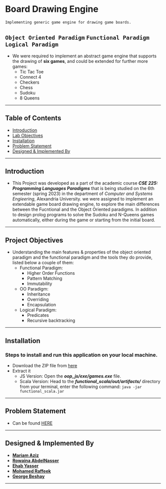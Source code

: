 # Board Drawing Engine
`Implementing generic game engine for drawing game boards.`

``Object Oriented Paradigm``
``Functional Paradigm``
``Logical Paradigm``
---

* We were required to implement an abstract game engine that supports the drawing of **six games**, and could be extended for further more games:
    * Tic Tac Toe
    * Connect 4
    * Checkers
    * Chess
    * Sudoku
    * 8 Queens
---


## Table of Contents

- [Introduction](#introduction)
- [Lab Objectives](#lab-objectives)
- [Installation](#installation)
- [Problem Statement](#problem-statement)
- [Designed & Implemented By](#designed-&-implemented-by)

---

## Introduction

* This Project was developed as a part of the academic course ***CSE 225: Programming Languages Paradigms*** that is being studied on the 6th semester (spring 2023) in the department of *Computer and Systems Engieering*, Alexandria University.
we were assigned to implement an extendable game board drawing engine, to explore the main differences between the Fucntional and the Object Oriented paradigms.
In addition to design prolog programs to solve the Sudoku and N-Queens games automatically, either during the game or starting from the initial board.
---

## Project Objectives

* Understanding the main features & properties of the object oriented paradigm and the functional paradigm and the tools they do provide, listed below a couple of them:
    * Functional Paradigm:
        * Higher Order Functions
        * Pattern Matching
        * Immutability
    * OO Paradigm:
        * Inheritance
        * Overriding
        * Encapsulation
     * Logical Paradigm:
	     * Predicates 
	     * Recursive backtracking
---

## Installation

### Steps to install and run this application on your local machine.
* Download the ZIP file from [here](https://github.com/EhabYasser25/Board-Drawing-Engine/archive/refs/heads/main.zip)
* Extract it
    * JS Version: Open the ***oop_js/exe/games.exe*** file.
    * Scala Version: Head to the ***functional_scala/out/artifacts/*** directory from your terminal, enter the following command: `java -jar functional_scala.jar`


---


## Problem Statement
- Can be found [HERE](https://drive.google.com/file/d/19JLkduQfUk28FSegmPo0hBtCL9i7MrEQ/view?usp=sharing)

---

## Designed & Implemented By
- **[Mariam Aziz](https://github.com/MariamAziz0)**
- **[Rowaina AbdelNasser](https://github.com/rowaina2025)**
- **[Ehab Yasser](https://github.com/EhabYasser25)**
- **[Mohamed Raffeek](https://github.com/mohamedraffeek)**
- **[George Beshay](https://github.com/GeorgeBeshay)**

---
